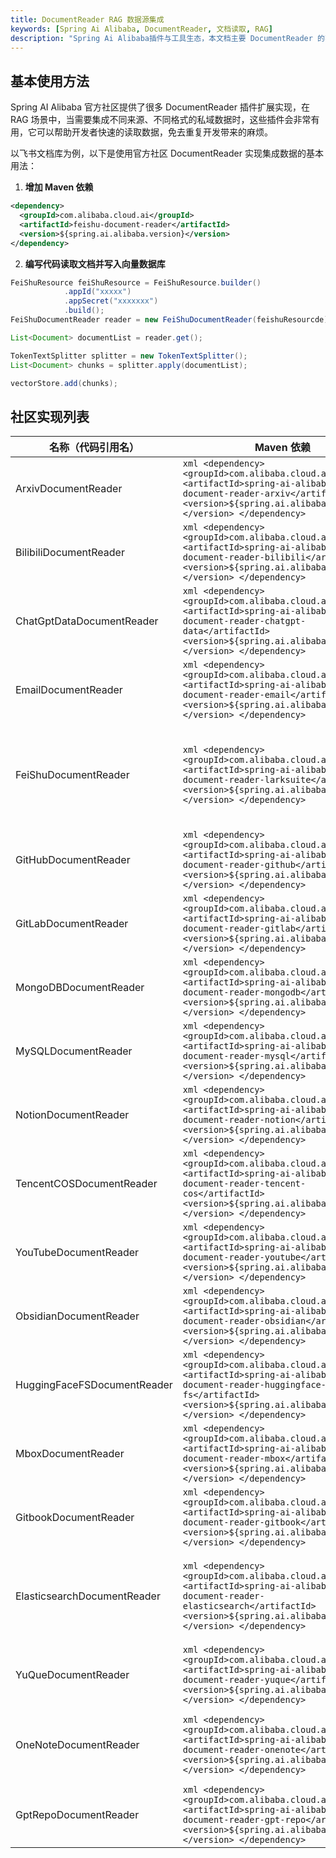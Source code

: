 ```yaml
---
title: DocumentReader RAG 数据源集成
keywords: [Spring Ai Alibaba, DocumentReader, 文档读取, RAG]
description: "Spring Ai Alibaba插件与工具生态，本文档主要 DocumentReader 的不同实现与使用方法，用于RAG集成不同私域数据。"
---
```


## 基本使用方法
Spring AI Alibaba 官方社区提供了很多 DocumentReader 插件扩展实现，在 RAG 场景中，当需要集成不同来源、不同格式的私域数据时，这些插件会非常有用，它可以帮助开发者快速的读取数据，免去重复开发带来的麻烦。


以飞书文档库为例，以下是使用官方社区 DocumentReader 实现集成数据的基本用法：

1. **增加 Maven 依赖**

```xml
<dependency>
  <groupId>com.alibaba.cloud.ai</groupId>
  <artifactId>feishu-document-reader</artifactId>
  <version>${spring.ai.alibaba.version}</version>
</dependency>
```

2. **编写代码读取文档并写入向量数据库**

```java
FeiShuResource feiShuResource = FeiShuResource.builder()
			.appId("xxxxx")
			.appSecret("xxxxxxx")
			.build();
FeiShuDocumentReader reader = new FeiShuDocumentReader(feishuResourcde);

List<Document> documentList = reader.get();

TokenTextSplitter splitter = new TokenTextSplitter();
List<Document> chunks = splitter.apply(documentList);

vectorStore.add(chunks);
```


## 社区实现列表

| 名称（代码引用名） | Maven 依赖 | 说明 |
| --- | --- | --- |
| ArxivDocumentReader | ```xml <dependency> <groupId>com.alibaba.cloud.ai</groupId> <artifactId>spring-ai-alibaba-starter-document-reader-arxiv</artifactId> <version>${spring.ai.alibaba.version}</version> </dependency> ``` | arXiv学术论文阅读器，支持论文元数据提取、PDF下载和内容解析 |
| BilibiliDocumentReader | ```xml <dependency> <groupId>com.alibaba.cloud.ai</groupId> <artifactId>spring-ai-alibaba-starter-document-reader-bilibili</artifactId> <version>${spring.ai.alibaba.version}</version> </dependency> ``` | B站视频内容解析器，支持视频信息提取和字幕抓取 |
| ChatGptDataDocumentReader | ```xml <dependency> <groupId>com.alibaba.cloud.ai</groupId> <artifactId>spring-ai-alibaba-starter-document-reader-chatgpt-data</artifactId> <version>${spring.ai.alibaba.version}</version> </dependency> ``` | ChatGPT对话记录解析器，支持导出数据的结构化处理 |
| EmailDocumentReader | ```xml <dependency> <groupId>com.alibaba.cloud.ai</groupId> <artifactId>spring-ai-alibaba-starter-document-reader-email</artifactId> <version>${spring.ai.alibaba.version}</version> </dependency> ``` | 邮件文档解析器，支持EML/MSG格式，可提取正文、附件和元数据 |
| FeiShuDocumentReader | ```xml <dependency>   <groupId>com.alibaba.cloud.ai</groupId>   <artifactId>spring-ai-alibaba-starter-document-reader-larksuite</artifactId>   <version>${spring.ai.alibaba.version}</version> </dependency> ``` | 飞书文档库读取器，可用在 RAG 场景中，将飞书中的文档源读取并写入向量数据库。<br/><br/>示例地址（如有） |
| GitHubDocumentReader | ```xml <dependency> <groupId>com.alibaba.cloud.ai</groupId> <artifactId>spring-ai-alibaba-starter-document-reader-github</artifactId> <version>${spring.ai.alibaba.version}</version> </dependency> ``` | GitHub仓库文档解析器，支持Markdown/README等格式抓取 |
| GitLabDocumentReader | ```xml <dependency> <groupId>com.alibaba.cloud.ai</groupId> <artifactId>spring-ai-alibaba-starter-document-reader-gitlab</artifactId> <version>${spring.ai.alibaba.version}</version> </dependency> ``` | GitLab仓库内容读取器，支持Issue和代码仓库文档解析 |
| MongoDBDocumentReader | ```xml <dependency> <groupId>com.alibaba.cloud.ai</groupId> <artifactId>spring-ai-alibaba-starter-document-reader-mongodb</artifactId> <version>${spring.ai.alibaba.version}</version> </dependency> ``` | MongoDB数据库连接器，支持集合文档的批量读取和查询 |
| MySQLDocumentReader | ```xml <dependency> <groupId>com.alibaba.cloud.ai</groupId> <artifactId>spring-ai-alibaba-starter-document-reader-mysql</artifactId> <version>${spring.ai.alibaba.version}</version> </dependency> ``` | MySQL数据库阅读器，支持SQL查询结果转换为文档 |
| NotionDocumentReader | ```xml <dependency> <groupId>com.alibaba.cloud.ai</groupId> <artifactId>spring-ai-alibaba-starter-document-reader-notion</artifactId> <version>${spring.ai.alibaba.version}</version> </dependency> ``` | Notion知识库集成工具，支持页面内容和块级元素解析 |
| TencentCOSDocumentReader | ```xml <dependency> <groupId>com.alibaba.cloud.ai</groupId> <artifactId>spring-ai-alibaba-starter-document-reader-tencent-cos</artifactId> <version>${spring.ai.alibaba.version}</version> </dependency> ``` | 腾讯云对象存储集成工具，支持COS文档内容批量处理 |
| YouTubeDocumentReader | ```xml <dependency> <groupId>com.alibaba.cloud.ai</groupId> <artifactId>spring-ai-alibaba-starter-document-reader-youtube</artifactId> <version>${spring.ai.alibaba.version}</version> </dependency> ``` | YouTube视频内容解析器，支持视频信息和字幕提取 |
| ObsidianDocumentReader | ```xml <dependency> <groupId>com.alibaba.cloud.ai</groupId> <artifactId>spring-ai-alibaba-starter-document-reader-obsidian</artifactId> <version>${spring.ai.alibaba.version}</version> </dependency> ``` | Obsidian笔记解析器，支持Markdown文件和双向链接处理 |
| HuggingFaceFSDocumentReader | ```xml <dependency> <groupId>com.alibaba.cloud.ai</groupId> <artifactId>spring-ai-alibaba-starter-document-reader-huggingface-fs</artifactId> <version>${spring.ai.alibaba.version}</version> </dependency> ``` | HuggingFace数据集文件阅读器，支持JSONL格式解析 |
| MboxDocumentReader | ```xml <dependency> <groupId>com.alibaba.cloud.ai</groupId> <artifactId>spring-ai-alibaba-starter-document-reader-mbox</artifactId> <version>${spring.ai.alibaba.version}</version> </dependency> ``` | Mbox邮箱文件解析器，支持多邮件内容提取 |
| GitbookDocumentReader | ```xml <dependency> <groupId>com.alibaba.cloud.ai</groupId> <artifactId>spring-ai-alibaba-starter-document-reader-gitbook</artifactId> <version>${spring.ai.alibaba.version}</version> </dependency> ``` | Gitbook文档阅读器，支持API方式获取书籍内容 |
| ElasticsearchDocumentReader | ```xml <dependency> <groupId>com.alibaba.cloud.ai</groupId> <artifactId>spring-ai-alibaba-starter-document-reader-elasticsearch</artifactId> <version>${spring.ai.alibaba.version}</version> </dependency> ``` | Elasticsearch文档连接器，支持单节点/集群模式、HTTPS安全连接和基础认证，提供文档检索、ID查询和自定义搜索功能 |
| YuQueDocumentReader | ```xml <dependency> <groupId>com.alibaba.cloud.ai</groupId> <artifactId>spring-ai-alibaba-starter-document-reader-yuque</artifactId> <version>${spring.ai.alibaba.version}</version> </dependency> ``` | 语雀知识库集成工具，支持通过API获取文档内容并保留源文件路径信息 |
| OneNoteDocumentReader | ```xml <dependency> <groupId>com.alibaba.cloud.ai</groupId> <artifactId>spring-ai-alibaba-starter-document-reader-onenote</artifactId> <version>${spring.ai.alibaba.version}</version> </dependency> ``` | OneNote文档解析器，支持通过Microsoft Graph API获取笔记本内容和页面结构 |
| GptRepoDocumentReader | ```xml <dependency> <groupId>com.alibaba.cloud.ai</groupId> <artifactId>spring-ai-alibaba-starter-document-reader-gpt-repo</artifactId> <version>${spring.ai.alibaba.version}</version> </dependency> ``` | Git仓库分析工具，支持代码库全量读取、文件过滤和结构化文档生成 |


